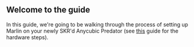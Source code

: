 ## Welcome to the guide

In this guide, we're going to be walking through the process of setting up Marlin on your newly SKR'd Anycubic Predator (see [this](https://www.ifixit.com/Guide/Anycubic+Predator+BTT+SKR+1.4+Motherboard+Replacement/133441) guide for the hardware steps).

